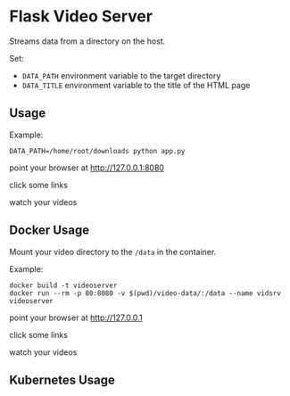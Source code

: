 # Flask Video Server

Streams data from a directory on the host.

Set:
 + `DATA_PATH` environment variable to the target directory
 + `DATA_TITLE` environment variable to the title of the HTML page

## Usage

Example:

    DATA_PATH=/home/root/downloads python app.py

point your browser at http://127.0.0.1:8080

click some links

watch your videos

## Docker Usage

Mount your video directory to the `/data` in the container.

Example:

    docker build -t videoserver
    docker run --rm -p 80:8080 -v $(pwd)/video-data/:/data --name vidsrv videoserver


point your browser at http://127.0.0.1

click some links

watch your videos

## Kubernetes Usage
